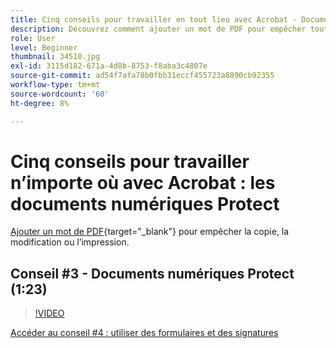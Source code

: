 ```yaml
---
title: Cinq conseils pour travailler en tout lieu avec Acrobat - Documents numériques Protect
description: Découvrez comment ajouter un mot de PDF pour empêcher toute copie, modification ou impression
role: User
level: Beginner
thumbnail: 34510.jpg
exl-id: 3115d182-671a-4d8b-8753-f8aba3c4807e
source-git-commit: ad54f7afa78b0fbb31eccf455723a8890cb92355
workflow-type: tm+mt
source-wordcount: '60'
ht-degree: 8%

---
```


# Cinq conseils pour travailler n’importe où avec Acrobat : les documents numériques Protect

[Ajouter un mot de PDF](https://www.adobe.com/fr/acrobat/online/password-protect-pdf.html){target="_blank"}  pour empêcher la copie, la modification ou l’impression.

## Conseil #3 - Documents numériques Protect (1:23)

>[!VIDEO](https://video.tv.adobe.com/v/34510?quality=12&learn=on&hidetitle=true)

[Accéder au conseil #4 : utiliser des formulaires et des signatures](work-with-forms-and-signatures.md)